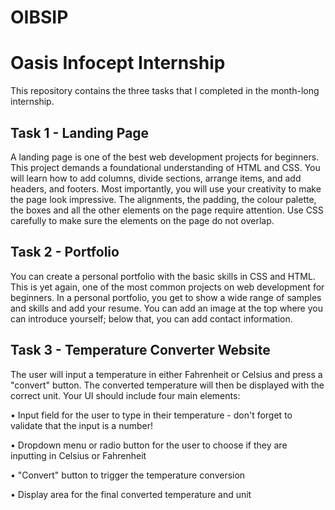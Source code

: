 # OIBSIP
# Oasis Infocept Internship

This repository contains the three tasks that I completed in the month-long internship.

## Task 1 - Landing Page

A landing page is one of the best web development projects for beginners. This project demands a foundational understanding of HTML and CSS. You will learn how to add columns, divide sections, arrange items, and add headers, and footers. Most importantly, you will use your creativity to make the page look impressive. The alignments, the padding, the colour palette, the boxes and all the other elements on the page require attention. Use CSS carefully to make sure the elements on the page do not overlap.

## Task 2 - Portfolio
You can create a personal portfolio with the basic skills in
CSS and HTML. This is yet again, one of the most common projects on web development for beginners. In a personal portfolio, you get to show a wide range of samples and skills and add your resume. You can add an image at the top where you can introduce yourself; below that, you can add contact information.


## Task 3 - Temperature Converter Website
The user will input a temperature in either Fahrenheit or Celsius and press a "convert" button. The converted temperature will then be displayed with the correct unit.
Your UI should include four main elements:

• Input field for the user to type in their temperature - don't forget to validate that the input is a number!

• Dropdown menu or radio button for the user to choose if they are inputting in Celsius or Fahrenheit

• "Convert" button to trigger the temperature conversion

• Display area for the final converted temperature and unit


